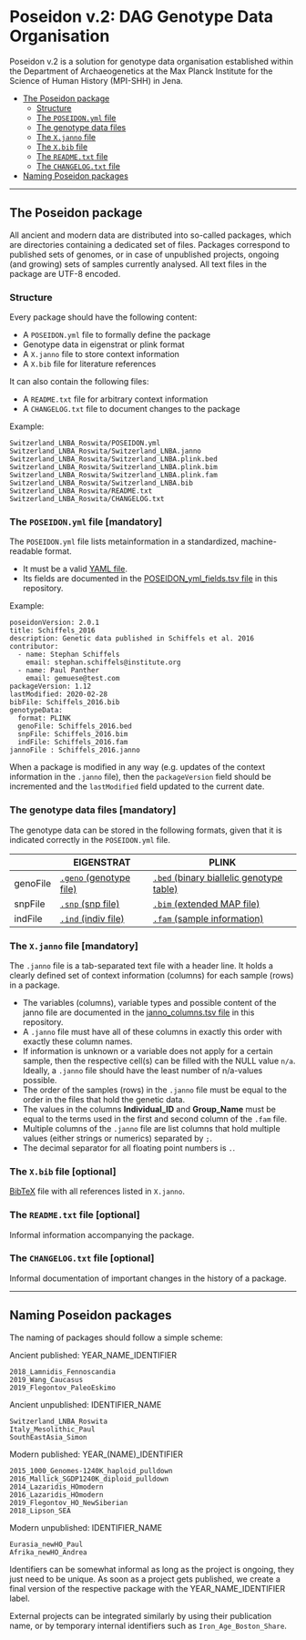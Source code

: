 # Poseidon v.2: DAG Genotype Data Organisation

Poseidon v.2 is a solution for genotype data organisation established within the Department of Archaeogenetics at the Max Planck Institute for the Science of Human History (MPI-SHH) in Jena. 

- [The Poseidon package](#the-poseidon-package)
    - [Structure](#structure)
    - [The `POSEIDON.yml` file](#the-poseidonyml-file-mandatory)
    - [The genotype data files](#the-genotype-data-files-mandatory)
    - [The `X.janno` file](#the-xjanno-file-mandatory)
    - [The `X.bib` file](#the-xbib-file-optional)
    - [The `README.txt` file](#the-readmetxt-file-optional)
    - [The `CHANGELOG.txt` file](#the-changelogtxt-file-optional)
- [Naming Poseidon packages](#naming-poseidon-packages)
    
***

## The Poseidon package

All ancient and modern data are distributed into so-called packages, which are directories containing a dedicated set of files. Packages correspond to published sets of genomes, or in case of unpublished projects, ongoing (and growing) sets of samples currently analysed. All text files in the package are UTF-8 encoded.

### Structure

Every package should have the following content: 

- A `POSEIDON.yml` file to formally define the package
- Genotype data in eigenstrat or plink format
- A `X.janno` file to store context information 
- A `X.bib` file for literature references

It can also contain the following files:

- A `README.txt` file for arbitrary context information
- A `CHANGELOG.txt` file to document changes to the package

Example:

```
Switzerland_LNBA_Roswita/POSEIDON.yml
Switzerland_LNBA_Roswita/Switzerland_LNBA.janno
Switzerland_LNBA_Roswita/Switzerland_LNBA.plink.bed
Switzerland_LNBA_Roswita/Switzerland_LNBA.plink.bim
Switzerland_LNBA_Roswita/Switzerland_LNBA.plink.fam
Switzerland_LNBA_Roswita/Switzerland_LNBA.bib
Switzerland_LNBA_Roswita/README.txt
Switzerland_LNBA_Roswita/CHANGELOG.txt
```

### The `POSEIDON.yml` file [mandatory]

The `POSEIDON.yml` file lists metainformation in a standardized, machine-readable format.

- It must be a valid [YAML file](https://yaml.org/).
- Its fields are documented in the [POSEIDON_yml_fields.tsv file](https://github.com/poseidon-framework/poseidon2-schema/blob/master/POSEIDON_yml_fields.tsv) in this repository.

Example:

```
poseidonVersion: 2.0.1
title: Schiffels_2016
description: Genetic data published in Schiffels et al. 2016
contributor:
  - name: Stephan Schiffels
    email: stephan.schiffels@institute.org
  - name: Paul Panther
    email: gemuese@test.com
packageVersion: 1.12
lastModified: 2020-02-28
bibFile: Schiffels_2016.bib
genotypeData:
  format: PLINK	
  genoFile: Schiffels_2016.bed	
  snpFile: Schiffels_2016.bim	
  indFile: Schiffels_2016.fam	
jannoFile : Schiffels_2016.janno
```

When a package is modified in any way (e.g. updates of the context information in the `.janno` file), then the `packageVersion` field should be incremented and the `lastModified` field updated to the current date.

### The genotype data files [mandatory]

The genotype data can be stored in the following formats, given that it is indicated correctly in the `POSEIDON.yml` file.

|          | EIGENSTRAT | PLINK |
|----------|------------|-------|
| genoFile | [`.geno` (genotype file)](https://github.com/argriffing/eigensoft/blob/890ef8f24b6cf0b68e9dd11608f9a058a95ff2cd/CONVERTF/README#L70)| [`.bed` (binary biallelic genotype table)](https://www.cog-genomics.org/plink/1.9/formats#bed)  |
| snpFile  | [`.snp` (snp file)](https://github.com/argriffing/eigensoft/blob/890ef8f24b6cf0b68e9dd11608f9a058a95ff2cd/CONVERTF/README#L70) | [`.bim` (extended MAP file)](https://www.cog-genomics.org/plink/1.9/formats#bim)  |
| indFile  | [`.ind` (indiv file)](https://github.com/argriffing/eigensoft/blob/890ef8f24b6cf0b68e9dd11608f9a058a95ff2cd/CONVERTF/README#L70) | [`.fam` (sample information)](https://www.cog-genomics.org/plink/1.9/formats#fam)  |

###  The `X.janno` file [mandatory]

The `.janno` file is a tab-separated text file with a header line. It holds a clearly defined set of context information (columns) for each sample (rows) in a package.

- The variables (columns), variable types and possible content of the janno file are documented in the [janno_columns.tsv file](https://github.com/poseidon-framework/poseidon2-schema/blob/master/janno_columns.tsv) in this repository.
- A `.janno` file must have all of these columns in exactly this order with exactly these column names. 
- If information is unknown or a variable does not apply for a certain sample, then the respective cell(s) can be filled with the NULL value `n/a`. Ideally, a `.janno` file should have the least number of n/a-values possible.
- The order of the samples (rows) in the `.janno` file must be equal to the order in the files that hold the genetic data.
- The values in the columns **Individual_ID** and **Group_Name** must be equal to the terms used in the first and second column of the `.fam` file.
- Multiple columns of the `.janno` file are list columns that hold multiple values (either strings or numerics) separated by `;`.
- The decimal separator for all floating point numbers is `.`.

### The `X.bib` file [optional]

[BibTeX](http://www.bibtex.org/) file with all references listed in `X.janno`.

### The `README.txt` file [optional]

Informal information accompanying the package.

### The `CHANGELOG.txt` file [optional]

Informal documentation of important changes in the history of a package.

***

## Naming Poseidon packages

The naming of packages should follow a simple scheme:

Ancient published: YEAR_NAME_IDENTIFIER

```
2018_Lamnidis_Fennoscandia  
2019_Wang_Caucasus  
2019_Flegontov_PaleoEskimo  
```

Ancient unpublished: IDENTIFIER_NAME

```
Switzerland_LNBA_Roswita  
Italy_Mesolithic_Paul  
SouthEastAsia_Simon  
```

Modern published: YEAR_(NAME)_IDENTIFIER

```
2015_1000_Genomes-1240K_haploid_pulldown
2016_Mallick_SGDP1240K_diploid_pulldown
2014_Lazaridis_HOmodern
2016_Lazaridis_HOmodern
2019_Flegontov_HO_NewSiberian
2018_Lipson_SEA
```

Modern unpublished: IDENTIFIER_NAME

```
Eurasia_newHO_Paul
Afrika_newHO_Andrea
```

Identifiers can be somewhat informal as long as the project is ongoing, they just need to be unique. As soon as a project gets published, we create a final version of the respective package with the YEAR_NAME_IDENTIFIER label.

External projects can be integrated similarly by using their publication name, or by temporary internal identifiers such as `Iron_Age_Boston_Share`.

